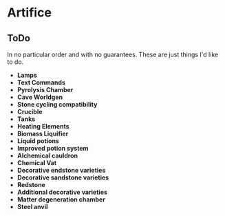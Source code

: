 # Artifice

## ToDo

In no particular order and with no guarantees. These are just things I'd like to do.

* **Lamps**
* **Text Commands**
* **Pyrolysis Chamber**
* **Cave Worldgen**
* **Stone cycling compatibility**
* **Crucible**
* **Tanks**
* **Heating Elements**
* **Biomass Liquifier**
* **Liquid potions**
* **Improved potion system**
* **Alchemical cauldron**
* **Chemical Vat**
* **Decorative endstone varieties**
* **Decorative sandstone varieties**
* **Redstone**
* **Additional decorative varieties**
* **Matter degeneration chamber**
* **Steel anvil**
